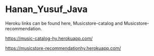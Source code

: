# Hanan_Yusuf_Java

Heroku links can be found here, Musicstore-catalog and Musicstore-recommendation.

https://music-catalog-hy.herokuapp.com/

https://musicstore-recommendationhy.herokuapp.com/
